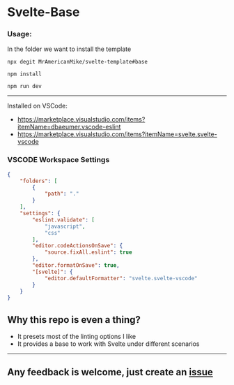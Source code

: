 # Svelte-Base

### Usage:

In the folder we want to install the template

`npx degit MrAmericanMike/svelte-template#base`

`npm install`

`npm run dev`

***

Installed on VSCode:
* https://marketplace.visualstudio.com/items?itemName=dbaeumer.vscode-eslint
* https://marketplace.visualstudio.com/items?itemName=svelte.svelte-vscode

### VSCODE Workspace Settings

```json
{
	"folders": [
		{
			"path": "."
		}
	],
	"settings": {
		"eslint.validate": [
			"javascript",
			"css"
		],
		"editor.codeActionsOnSave": {
			"source.fixAll.eslint": true
		},
		"editor.formatOnSave": true,
		"[svelte]": {
			"editor.defaultFormatter": "svelte.svelte-vscode"
		}
	}
}
```

## Why this repo is even a thing?

* It presets most of the linting options I like
* It provides a base to work with Svelte under different scenarios

***

## Any feedback is welcome, just create an [issue](https://github.com/MrAmericanMike/svelte-template/issues)

